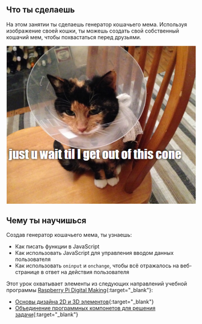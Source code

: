 ## Что ты сделаешь

На этом занятии ты сделаешь генератор кошачьего мема. Используя изображение своей кошки, ты можешь создать свой собственный кошачий мем, чтобы похвастаться перед друзьями.

![Пример мема](images/example-meme.png)

## Чему ты научишься

Создав генератор кошачьего мема, ты узнаешь:

- Как писать функции в JavaScript
- Как использовать JavaScript для управления вводом данных пользователя
- Как использовать `oninput` и `onchange`, чтобы всё отражалось на веб-странице в ответ на действия пользователя

Этот урок охватывает элементы из следующих направлений учебной программы [Raspberry Pi Digital Making](https://www.raspberrypi.org/curriculum/){:target="_blank"}:

- [Основы дизайна 2D и 3D элементов](https://www.raspberrypi.org/curriculum/design/creator){:target="_blank"}
- [Объединение программных компонетов для решения задачи](https://www.raspberrypi.org/curriculum/programming/builder){:target="_blank"}
